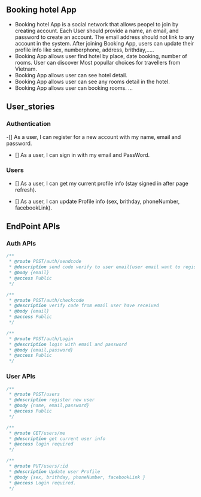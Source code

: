 ## Booking hotel App

- Booking hotel App is a social network that allows peopel to join by creating account. Each User should provide a name,
  an email, and password to create an account. The email address should not link to any account in the system. After joining Booking App, users can update their profile info like sex, numberphone, address, brithday,.....
- Booking App allows user find hotel by place, date booking, number of rooms. User can discover Most popullar choices for travellers from Vietnam.
- Booking App allows user can see hotel detail.
- Booking App allows user can see any rooms detail in the hotel.
- Booking App allows user can booking rooms.
  ...

## User_stories

### Authentication

-[] As a user, I can register for a new account with my name, email and password.

- [] As a user, I can sign in with my email and PassWord.

### Users

- [] As a user, I can get my current profile info (stay signed in after page refresh).

- [] As a user, I can update Profile info (sex, brithday, phoneNumber, facebookLink).

## EndPoint APIs

### Auth APIs
```javascript
/**
 * @route POST/auth/sendcode
 * @description send code verify to user email(user email want to register)
 * @body {email}
 * @access Public
 */
```
```javascript
/**
 * @route POST/auth/checkcode
 * @description verify code from email user have received
 * @body {email}
 * @access Public
 */
```

```javascript
/**
 * @route POST/auth/Login
 * @description login with email and password
 * @body {email,password}
 * @access Public
 */
```

### User APIs

```javascript
/**
 * @route POST/users
 * @description register new user
 * @body {name, email,password}
 * @access Public
 */
```
```javascript
/**
 * @route GET/users/me
 * @description get current user info
 * @access login required
 */
```
```javascript
/**
 * @route PUT/users/:id
 * @description Update user Profile 
 * @body {sex, brithday, phoneNumber, facebookLink }
 * @access Login required.
 */
```